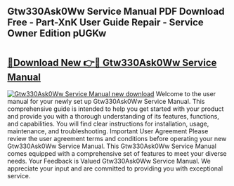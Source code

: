 ## Gtw330Ask0Ww Service Manual PDF Download Free - Part-XnK User Guide Repair - Service Owner Edition pUGKw

# <h2><a href="http://bc13470.oget.top/?id=Gtw330Ask0Ww+Service+Manual">🔗Download New 👉🔴 Gtw330Ask0Ww Service Manual</a></h2>

[![Gtw330Ask0Ww Service Manual new download](https://i.imgur.com/5g1atiW.png)](http://bc13470.oget.top/?id=Gtw330Ask0Ww+Service+Manual)
Welcome to the user manual for your newly set up Gtw330Ask0Ww Service Manual. This comprehensive guide is intended to help you get started with your product and provide you with a thorough understanding of its features, functions, and capabilities. You will find clear instructions for installation, usage, maintenance, and troubleshooting. Important User Agreement Please review the user agreement terms and conditions before operating your new Gtw330Ask0Ww Service Manual. This Gtw330Ask0Ww Service Manual comes equipped with a comprehensive set of features to meet your diverse needs. Your Feedback is Valued Gtw330Ask0Ww Service Manual. We appreciate your input and are committed to providing you with exceptional service.
